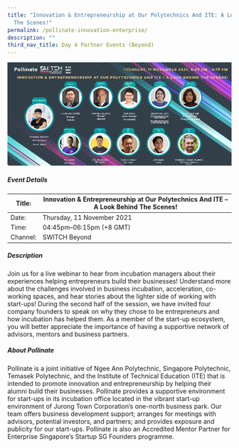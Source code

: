 ```yaml
---
title: "Innovation & Entrepreneurship at Our Polytechnics And ITE: A Look Behind
  The Scenes!"
permalink: /pollinate-innovation-enterprise/
description: ""
third_nav_title: Day 4 Partner Events (Beyond)
---
```


![Alt text for image on Isomer site](/images/switch_2021_pollinate_day_4_event.png)

##### Event Details

| Title: | Innovation & Entrepreneurship at Our Polytechnics And ITE – A Look Behind The Scenes! |
| -------- | -------- |
| Date: | Thursday, 11 November 2021     |
| Time: | 04:45pm–06:15pm (+8 GMT)    |
| Channel: | SWITCH Beyond     |

##### Description

Join us for a live webinar to hear from incubation managers about their experiences helping entrepreneurs build their businesses! Understand more about the challenges involved in business incubation, acceleration, co-working spaces, and hear stories about the lighter side of working with start-ups! During the second half of the session, we have invited four company founders to speak on why they chose to be entrepreneurs and how incubation has helped them. As a member of the start-up ecosystem, you will better appreciate the importance of having a supportive network of advisors, mentors and business partners.

##### About Pollinate

Pollinate is a joint initiative of Ngee Ann Polytechnic, Singapore Polytechnic, Temasek Polytechnic, and the Institute of Technical Education (ITE) that is intended to promote innovation and entrepreneurship by helping their alumni build their businesses. Pollinate provides a supportive environment for start-ups in its incubation office located in the vibrant start-up environment of Jurong Town Corporation’s one-north business park. Our team offers business development support; arranges for meetings with advisors, potential investors, and partners; and provides exposure and publicity for our start-ups. Pollinate is also an Accredited Mentor Partner for Enterprise Singapore’s Startup SG Founders programme.